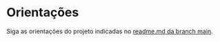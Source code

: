 # Orientações
Siga as orientações do projeto indicadas no [readme.md da branch main](https://github.com/morgannadev/rpa-consulta-cep-em-lote/blob/main/README.md).
